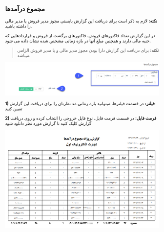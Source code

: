 ﻿## مجموع درآمدها

**نکته:** لازم به ذکر است برای دریافت این گزارش بایستی مجوز مدیر فروش یا مدیر مالی را داشته باشید.


در این گزارش تعداد فاکتورهای فروش، فاکتورهای برگشت از فروش و قراردادهایی که جنبه مالی دارند و همچنین مبلغ آنها در بازه زمانی مشخص شده نشان داده می شود.

> **نکته:** برای دریافت این گزارش دارا بودن مجوز مدیر مالی و یا مدیر فروش الزامی میباشد.

![](158.png)

**1) فیلتر:** در قسمت فیلترها، میتوانید بازه زمانی مد نظرتان را برای دریافت این گزارش تعیین کنید

**2) فرمت فایل:** در قسمت فرمت فایل، نوع فایل خروجی را انتخاب کرده و روی دریافت گزارش کلیک کنید تا گزارش مورد نظر دانلود شود

![](TotalEarning2.png)

